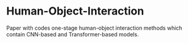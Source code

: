 # Human-Object-Interaction
Paper with codes
one-stage human-object interaction methods which contain CNN-based and Transformer-based models.
